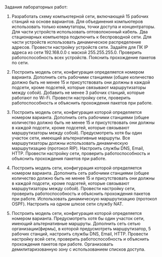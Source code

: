 Задания лабораторных работ:

1. Разработать схему компьютерной сети, включающей  15 рабочих станций на основе вариантов. Для объединения компьютеров использовать только коммутаторы, точки доступа  и концентраторы. Для части устройств использовать оптоволоконный кабель.  Два стационарных компьютера подключить к беспроводной сети. Для части устройств использовать динамическое распределение адресов. Провести настройку устройств сети.  Задайте для ПК IP адреса из сети 192.168.0.0 с маской 255.255.255.0. Проверить работоспособность всех устройств. Пояснить прохождение пакетов по сети.

2. Построить модель сети, конфигурация определяется номером варианта. Дополнить сеть рабочими станциями (общее количество должно быть не менее 15 и присутствовать они должны в каждой подсети, кроме подсетей, которые связывают маршрутизаторы между собой). Добавить не менее 3 рабочих станций, которые работают по Wi-Fi. Провести настройку сети, проверить работоспособность и объяснить прохождения пакетов при работе. 

3. Построить модель сети, конфигурация которой определяется номером варианта. Дополнить сеть рабочими станциями (общее количество должно быть не менее 15 и присутствовать они должны в каждой подсети, кроме подсетей, которые связывают маршрутизаторы между собой). Предусмотреть хотя бы один участок сети, имеющий альтернативные маршруты. Все маршрутизаторы должны использовать динамическую маршрутизацию (протокол RIP). Настроить службы DNS, Email, HTTP. Провести настройку сети, проверить работоспособность и объяснить прохождения пакетов при работе.

4. Построить модель сети, конфигурация которой определяется номером варианта. Дополнить сеть рабочими станциями (общее количество должно быть не менее 15 и присутствовать они должны в каждой подсети, кроме подсетей, которые связывают маршрутизаторы между собой). Провести настройку сети, проверить работоспособность и объяснить прохождения пакетов при работе. Использовать динамическую маршрутизацию (протокол OSPF). Настроить на одном шлюзе сети службу NAT.

5. Построить модель сети, конфигурация которой определяется номером варианта. Предусмотреть хотя бы один участок сети, имеющий альтернативные маршруты. Дополнить сеть сетью  организации(фирмы), в которой предусмотреть маршрутизатор, 5 рабочих станций,  настроить службы DNS, Email, HTTP. Провести настройку всей сети, проверить работоспособность и объяснить прохождения пакетов при работе.  Организовать демилитаризованную зону с использованием списков доступа.
